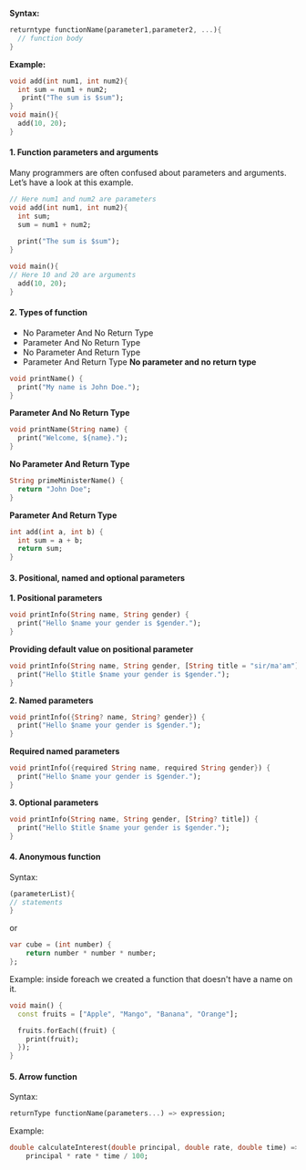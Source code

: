 **Syntax:**
```dart
returntype functionName(parameter1,parameter2, ...){
  // function body
}
```
**Example:**
```dart
void add(int num1, int num2){
  int sum = num1 + num2;
   print("The sum is $sum");
}
void main(){
  add(10, 20);
}
```

#### 1. Function parameters and arguments
Many programmers are often confused about parameters and arguments. Let’s have a look at this example.
```dart
// Here num1 and num2 are parameters
void add(int num1, int num2){
  int sum;
  sum = num1 + num2;
   
  print("The sum is $sum");
}

void main(){
// Here 10 and 20 are arguments
  add(10, 20);
}
```

#### 2. Types of function
- No Parameter And No Return Type
- Parameter And No Return Type
- No Parameter And Return Type
- Parameter And Return Type
**No parameter and no return type**
```dart
void printName() {
  print("My name is John Doe.");
}
```
**Parameter And No Return Type**
```dart
void printName(String name) {
  print("Welcome, ${name}.");
}
```
**No Parameter And Return Type**
```dart
String primeMinisterName() {
  return "John Doe";
}
```
**Parameter And Return Type**
```dart
int add(int a, int b) {
  int sum = a + b;
  return sum;
}
```

#### 3. Positional, named  and optional parameters
**1. Positional parameters**
```dart
void printInfo(String name, String gender) {
  print("Hello $name your gender is $gender.");
}
```
**Providing default value on positional parameter**
```dart
void printInfo(String name, String gender, [String title = "sir/ma'am"]) {
  print("Hello $title $name your gender is $gender.");
}
```
**2. Named parameters**
```dart
void printInfo({String? name, String? gender}) {
  print("Hello $name your gender is $gender.");
}
```
**Required named parameters**
```dart
void printInfo({required String name, required String gender}) {
  print("Hello $name your gender is $gender.");
}
```
**3. Optional parameters**
```dart
void printInfo(String name, String gender, [String? title]) {
  print("Hello $title $name your gender is $gender.");
}
```

#### 4. Anonymous function
Syntax:
```dart
(parameterList){
// statements
}
```
or
```dart
var cube = (int number) {
    return number * number * number;
};
```
Example:
inside foreach we created a function that doesn't have a name on it.
```dart
void main() {
  const fruits = ["Apple", "Mango", "Banana", "Orange"];

  fruits.forEach((fruit) {
    print(fruit);
  });
}
```
#### 5. Arrow function
Syntax:
```dart
returnType functionName(parameters...) => expression;
```
Example:
```dart
double calculateInterest(double principal, double rate, double time) =>
    principal * rate * time / 100;
```